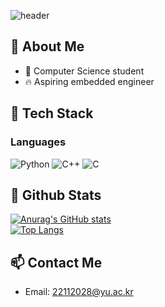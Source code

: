 

![header](https://capsule-render.vercel.app/api?type=blur&color=auto&height=300&section=header&text=Welcome!%20I%27m%20MJ&fontSize=50)

## 👀 About Me
- :raising_hand: Computer Science student
- :fire: Aspiring embedded engineer

## 🧱 Tech Stack
### Languages
<img src="https://img.shields.io/badge/Python-3776AB?style=flat-square&logo=Python&logoColor=white" alt="Python"/>
<img src="https://img.shields.io/badge/C++-00599C?style=flat-square&logo=c%2B%2B&logoColor=white" alt="C++"/>
<img src="https://img.shields.io/badge/C-A8B9CC?style=flat-square&logo=C&logoColor=white" alt="C"/>

## 🤔 Github Stats
[![Anurag's GitHub stats](https://github-readme-stats.vercel.app/api?username=0628emj)](https://github.com/anuraghazra/github-readme-stats)
<br/>
[![Top Langs](https://github-readme-stats.vercel.app/api/top-langs/?username=0628emj)](https://github.com/anuraghazra/github-readme-stats)
  

## 📫 Contact Me
- Email: 22112028@yu.ac.kr

